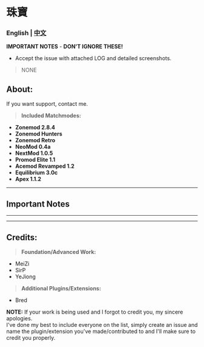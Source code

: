 # **珠寶**

### English | [中文](README-CN.md) 
**IMPORTANT NOTES** - **DON'T IGNORE THESE!**
* Accept the issue with attached LOG and detailed screenshots.
>NONE


## **About:**

If you want support,  contact me.

> **Included Matchmodes:**
* **Zonemod 2.8.4**
* **Zonemod Hunters**
* **Zonemod Retro**
* **NeoMod 0.4a** 
* **NextMod 1.0.5**
* **Promod Elite 1.1**
* **Acemod Revamped 1.2**
* **Equilibrium 3.0c**
* **Apex 1.1.2**

---

## **Important Notes**
---

---
	
## **Credits:**

> **Foundation/Advanced Work:**
* MeiZi
* SirP
* YeJiong

> **Additional Plugins/Extensions:**
* Bred

**NOTE:** If your work is being used and I forgot to credit you, my sincere apologies.  
I've done my best to include everyone on the list, simply create an issue and name the plugin/extension you've made/contributed to and I'll make sure to credit you properly.
